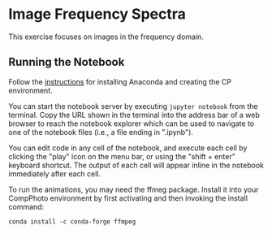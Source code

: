# Image Frequency Spectra

This exercise focuses on images in the frequency domain.

## Running the Notebook

Follow the [instructions](../README.md#Setup) for installing Anaconda and creating the CP environment. 

You can start the notebook server by executing `jupyter notebook` from the terminal. Copy the URL shown in the terminal into the address bar of a web browser to reach the notebook explorer which can be used to navigate to one of the notebook files (i.e., a file ending in ".ipynb").

You can edit code in any cell of the notebook, and execute each cell by clicking the "play" icon on the menu bar, or using the "shift + enter" keyboard shortcut. The output of each cell will appear inline in the notebook immediately after each cell.

To run the animations, you may need the ffmeg package.  Install it into your CompPhoto environment by first activating and then invoking the install command:

```conda install -c conda-forge ffmpeg```
